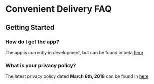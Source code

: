 # Convenient Delivery FAQ #

## Getting Started ##

### How do I get the app? ###

The app is currently in development, but can be found in beta [here](#)


### What is your privacy policy? ###

The latest privacy policy dated **March 6th, 2018** can be found in [here](https://git.io/vAd6O)
